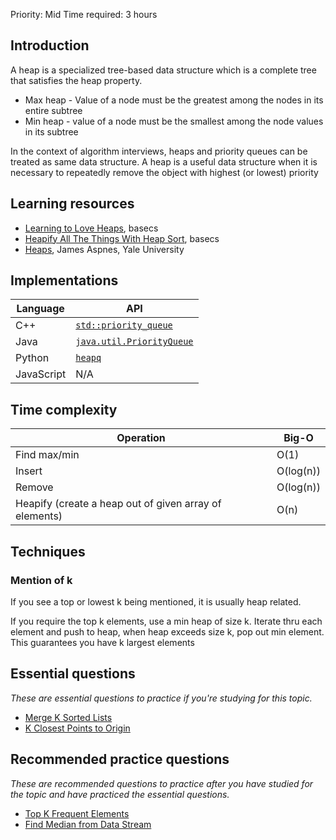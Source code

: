  Priority: Mid
Time required: 3 hours

## Introduction
A heap is a specialized tree-based data structure which is a complete tree that satisfies the heap property.
- Max heap - Value of a node must be the greatest among the nodes in its entire subtree
- Min heap - value of a node must be the smallest among the node values in its subtree

In the context of algorithm interviews, heaps and priority queues can be treated as same data structure. A heap is a useful data structure when it is necessary to repeatedly remove the object with highest (or lowest) priority

## Learning resources[​](https://www.techinterviewhandbook.org/algorithms/heap/#learning-resources "Direct link to heading")

- [Learning to Love Heaps](https://medium.com/basecs/learning-to-love-heaps-cef2b273a238), basecs
- [Heapify All The Things With Heap Sort](https://medium.com/basecs/heapify-all-the-things-with-heap-sort-55ee1c93af82), basecs
- [Heaps](http://www.cs.yale.edu/homes/aspnes/classes/223/notes.html#heaps), James Aspnes, Yale University

## Implementations

|Language|API|
|---|---|
|C++|[`std::priority_queue`](https://docs.microsoft.com/en-us/cpp/standard-library/priority-queue-class)|
|Java|[`java.util.PriorityQueue`](https://docs.oracle.com/javase/10/docs/api/java/util/PriorityQueue.html)|
|Python|[`heapq`](https://docs.python.org/library/heapq.html)|
|JavaScript|N/A|

## Time complexity

|Operation|Big-O|
|---|---|
|Find max/min|O(1)|
|Insert|O(log(n))|
|Remove|O(log(n))|
|Heapify (create a heap out of given array of elements)|O(n)|

## Techniques
### Mention of k
If you see a top or lowest k being mentioned, it is usually heap related.

If you require the top k elements, use a min heap of size k. Iterate thru each element and push to heap, when heap exceeds size k, pop out min element. This guarantees you have k largest elements

## Essential questions

_These are essential questions to practice if you're studying for this topic._

- [Merge K Sorted Lists](https://leetcode.com/problems/merge-k-sorted-lists/)
- [K Closest Points to Origin](https://leetcode.com/problems/k-closest-points-to-origin/)

## Recommended practice questions

_These are recommended questions to practice after you have studied for the topic and have practiced the essential questions._

- [Top K Frequent Elements](https://leetcode.com/problems/top-k-frequent-elements/)
- [Find Median from Data Stream](https://leetcode.com/problems/find-median-from-data-stream/)